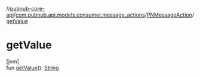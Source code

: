 //[pubnub-core-api](../../../index.md)/[com.pubnub.api.models.consumer.message_actions](../index.md)/[PNMessageAction](index.md)/[getValue](get-value.md)

# getValue

[jvm]\
fun [getValue](get-value.md)(): [String](https://kotlinlang.org/api/latest/jvm/stdlib/kotlin/-string/index.html)
